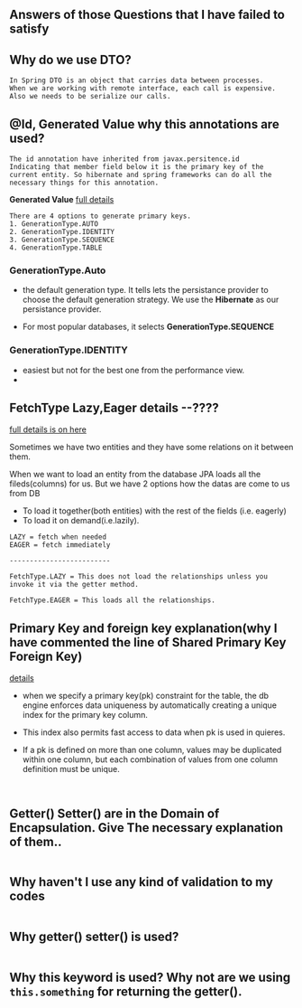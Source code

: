 ## Answers of those Questions that I have failed to satisfy

## Why do we use DTO? 
```
In Spring DTO is an object that carries data between processes.
When we are working with remote interface, each call is expensive.
Also we needs to be serialize our calls.
```

## @Id, Generated Value why this annotations are used?

```
The id annotation have inherited from javax.persitence.id
Indicating that member field below it is the primary key of the current entity. So hibernate and spring frameworks can do all the necessary things for this annotation.
```

**Generated Value**
[full details](https://stackoverflow.com/questions/47676403/spring-generatedvalue-annotation-usage)
```
There are 4 options to generate primary keys.
1. GenerationType.AUTO
2. GenerationType.IDENTITY
3. GenerationType.SEQUENCE
4. GenerationType.TABLE
```
### GenerationType.Auto

* the default generation type. It tells lets the persistance provider to choose the default generation strategy. We use the **Hibernate** as our persistance provider. 

* For most popular databases, it selects **GenerationType.SEQUENCE**

### GenerationType.IDENTITY

* easiest but not for the best one from the performance view.
*   


## FetchType Lazy,Eager details --????

[full details is on here](https://stackoverflow.com/questions/2990799/difference-between-fetchtype-lazy-and-eager-in-java-persistence-api)

Sometimes we have two entities and they have some relations on it between them. 

When we want to load an entity from the database JPA loads all the fileds(columns) for us. But we have 2 options how the datas are come to us from DB

* To load it together(both entities) with the rest of the fields (i.e. eagerly)
* To load it on demand(i.e.lazily).


```
LAZY = fetch when needed
EAGER = fetch immediately

-------------------------

FetchType.LAZY = This does not load the relationships unless you invoke it via the getter method.

FetchType.EAGER = This loads all the relationships.

```

## Primary Key and foreign key explanation(why I have commented the line of Shared Primary Key Foreign Key)

[details](https://learn.microsoft.com/en-us/sql/relational-databases/tables/primary-and-foreign-key-constraints?view=sql-server-ver16)

* when we specify a primary key(pk) constraint for the table, the db engine enforces data uniqueness by automatically creating a unique index for the primary key column.

* This index also permits fast access to data when pk is used in quieres.

* If a pk is defined on more than one column, values may be duplicated within one column, but each combination of values from one column definition must be unique.  


```


```

## Getter() Setter() are in the Domain of Encapsulation. Give The necessary explanation of them..

```
```
## Why haven't I use any kind of validation to my codes

```

```

## Why getter() setter() is used?
```
```
## Why this keyword is used? Why not are we using `this.something` for returning the getter().
```
```

